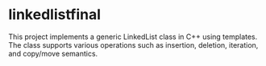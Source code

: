 # linkedlistfinal
This project implements a generic LinkedList class in C++ using templates. The class supports various operations such as insertion, deletion, iteration, and copy/move semantics.
